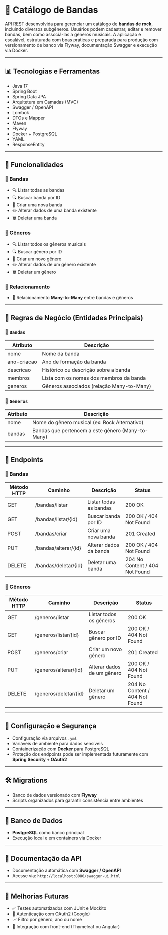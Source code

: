 # 🎸 Catálogo de Bandas

API REST desenvolvida para gerenciar um catálogo de **bandas de rock**, incluindo diversos subgêneros. Usuários podem cadastrar, editar e remover bandas, bem como associá-las a gêneros musicais. A aplicação é escalável, estruturada com boas práticas e preparada para produção com versionamento de banco via Flyway, documentação Swagger e execução via Docker.

---

## 📊 Tecnologias e Ferramentas

- Java 17  
- Spring Boot  
- Spring Data JPA  
- Arquitetura em Camadas (MVC)  
- Swagger / OpenAPI  
- Lombok  
- DTOs e Mapper  
- Maven  
- Flyway  
- Docker + PostgreSQL  
- YAML  
- ResponseEntity  

---

## 🚀 Funcionalidades

### 🎸 Bandas

- 🔍 Listar todas as bandas  
- 🔍 Buscar banda por ID  
- 📝 Criar uma nova banda  
- ✏️ Alterar dados de uma banda existente  
- 🗑️ Deletar uma banda  

### 🎼 Gêneros

- 🔍 Listar todos os gêneros musicais  
- 🔍 Buscar gênero por ID  
- 📝 Criar um novo gênero  
- ✏️ Alterar dados de um gênero existente  
- 🗑️ Deletar um gênero  

### 🔗 Relacionamento

- 🔄 Relacionamento **Many-to-Many** entre bandas e gêneros  

---

## 🧠 Regras de Negócio (Entidades Principais)

### 🎵 `Bandas`

| Atributo    | Descrição                                 |
|-------------|--------------------------------------------|
| nome        | Nome da banda                              |
| ano-criacao  | Ano de formação da banda                   |
| descricao   | Histórico ou descrição sobre a banda       |
| membros     | Lista com os nomes dos membros da banda    |
| generos     | Gêneros associados (relação Many-to-Many)  |

### 🎼 `Generos`

| Atributo | Descrição                                  |
|----------|---------------------------------------------|
| nome     | Nome do gênero musical (ex: Rock Alternativo) |
| bandas   | Bandas que pertencem a este gênero (Many-to-Many) |

---

## 📌 Endpoints

### 🎸 Bandas

| Método HTTP | Caminho                     | Descrição                          | Status                   |
|-------------|-----------------------------|------------------------------------|--------------------------|
| GET         | /bandas/listar              | Listar todas as bandas             | 200 OK                   |
| GET         | /bandas/listar/{id}         | Buscar banda por ID                | 200 OK / 404 Not Found   |
| POST        | /bandas/criar               | Criar uma nova banda               | 201 Created              |
| PUT         | /bandas/alterar/{id}        | Alterar dados da banda             | 200 OK / 404 Not Found   |
| DELETE      | /bandas/deletar/{id}        | Deletar uma banda                  | 204 No Content / 404 Not Found |

### 🎼 Gêneros

| Método HTTP | Caminho                       | Descrição                         | Status                   |
|-------------|-------------------------------|-----------------------------------|--------------------------|
| GET         | /generos/listar               | Listar todos os gêneros           | 200 OK                   |
| GET         | /generos/listar/{id}          | Buscar gênero por ID              | 200 OK / 404 Not Found   |
| POST        | /generos/criar                | Criar um novo gênero              | 201 Created              |
| PUT         | /generos/alterar/{id}         | Alterar dados de um gênero        | 200 OK / 404 Not Found   |
| DELETE      | /generos/deletar/{id}         | Deletar um gênero                 | 204 No Content / 404 Not Found |

---

## 🔐 Configuração e Segurança

- Configuração via arquivos `.yml`  
- Variáveis de ambiente para dados sensíveis  
- Containerização com **Docker** para PostgreSQL  
- Proteção dos endpoints pode ser implementada futuramente com **Spring Security + OAuth2**

---

## 🛠️ Migrations

- Banco de dados versionado com **Flyway**  
- Scripts organizados para garantir consistência entre ambientes  

---

## 🐳 Banco de Dados

- **PostgreSQL** como banco principal  
- Execução local e em containers via Docker  

---

## 📑 Documentação da API

- Documentação automática com **Swagger / OpenAPI**  
- Acesse via: `http://localhost:8080/swagger-ui.html`  

---

## 📅 Melhorias Futuras

- ✅ Testes automatizados com JUnit e Mockito  
- 🔐 Autenticação com OAuth2 (Google)  
- 📈 Filtro por gênero, ano ou nome  
- 🎨 Integração com front-end (Thymeleaf ou Angular)  
